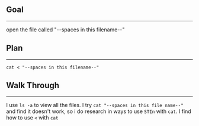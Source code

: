 ## Goal
---
open the file called "--spaces in this filename--"
## Plan
---
`cat < "--spaces in this filename--"`

## Walk Through
---
I use `ls -a` to view all the files.
I try `cat "--spaces in this file name--"` and find it doesn't work, so i do research in ways to use `STIn` with `cat`.
I find how to use `<` with `cat`

